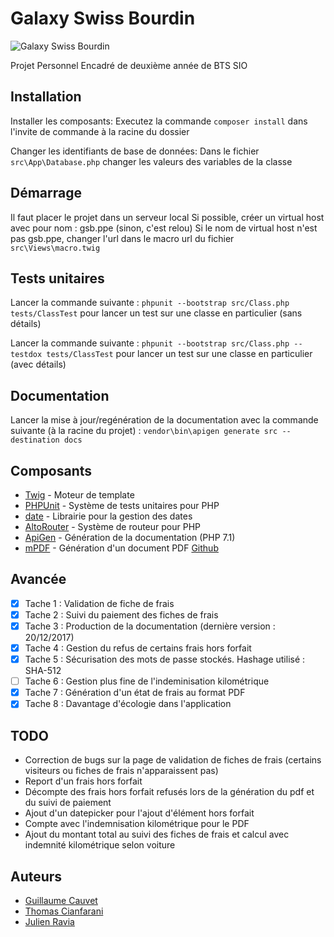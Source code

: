# Galaxy Swiss Bourdin

![Galaxy Swiss Bourdin](https://imgur.com/yTMdlhK.png)

Projet Personnel Encadré de deuxième année de BTS SIO

## Installation

Installer les composants: Executez la commande ``composer install`` dans l'invite de commande à la racine du dossier

Changer les identifiants de base de données: Dans le fichier ``src\App\Database.php`` changer les valeurs des variables de la classe

## Démarrage

Il faut placer le projet dans un serveur local
Si possible, créer un virtual host avec pour nom : gsb.ppe (sinon, c'est relou)
Si le nom de virtual host n'est pas gsb.ppe, changer l'url dans le macro url du fichier ``src\Views\macro.twig``

## Tests unitaires

Lancer la commande suivante : ``phpunit --bootstrap src/Class.php tests/ClassTest`` pour lancer un test sur une classe en particulier (sans détails)

Lancer la commande suivante : ``phpunit --bootstrap src/Class.php --testdox tests/ClassTest`` pour lancer un test sur une classe en particulier (avec détails)

## Documentation

Lancer la mise à jour/regénération de la documentation avec la commande suivante (à la racine du projet) : 
``vendor\bin\apigen generate src --destination docs``

## Composants

* [Twig](https://twig.symfony.com/doc/2.x/) - Moteur de template
* [PHPUnit](https://phpunit.de) - Système de tests unitaires pour PHP
* [date](https://github.com/jenssegers/date) - Librairie pour la gestion des dates
* [AltoRouter](http://altorouter.com) - Système de routeur pour PHP
* [ApiGen](https://github.com/ApiGen/ApiGen) - Génération de la documentation (PHP 7.1)
* [mPDF](https://mpdf.github.io) - Génération d'un document PDF [Github](https://github.com/mpdf/mpdf)

## Avancée

- [x] Tache 1 : Validation de fiche de frais
- [x] Tache 2 : Suivi du paiement des fiches de frais
- [x] Tache 3 : Production de la documentation (dernière version : 20/12/2017)
- [x] Tache 4 : Gestion du refus de certains frais hors forfait
- [x] Tache 5 : Sécurisation des mots de passe stockés. Hashage utilisé : SHA-512
- [ ] Tache 6 : Gestion plus fine de l'indeminisation kilométrique
- [x] Tache 7 : Génération d'un état de frais au format PDF
- [x] Tache 8 : Davantage d'écologie dans l'application

## TODO

- Correction de bugs sur la page de validation de fiches de frais (certains visiteurs ou fiches de frais n'apparaissent pas)
- Report d'un frais hors forfait
- Décompte des frais hors forfait refusés lors de la génération du pdf et du suivi de paiement
- Ajout d'un datepicker pour l'ajout d'élément hors forfait
- Compte avec l'indemnisation kilométrique pour le PDF
- Ajout du montant total au suivi des fiches de frais et calcul avec indemnité kilométrique selon voiture

## Auteurs

* [Guillaume Cauvet](http://www.cauvet-guillaume.fr)
* [Thomas Cianfarani](http://thomascianfarani.fr)
* [Julien Ravia](http://julienravia.fr)

